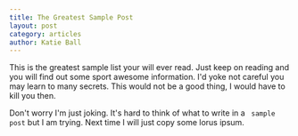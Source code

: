 ```yaml
---
title: The Greatest Sample Post
layout: post
category: articles
author: Katie Ball
---
```

This is the greatest sample list your will ever read. Just keep on reading and you will find out some sport awesome information. I'd yoke not careful you may learn to many secrets. This would not be a good thing, I would have to kill you then. 

Don't worry I'm just joking. It's hard to think of what to write in a ` sample post` but I am trying. Next time I will just copy some lorus ipsum. 
